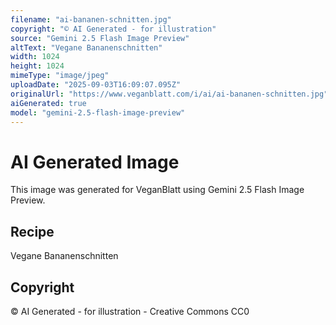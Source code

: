 ```yaml
---
filename: "ai-bananen-schnitten.jpg"
copyright: "© AI Generated - for illustration"
source: "Gemini 2.5 Flash Image Preview"
altText: "Vegane Bananenschnitten"
width: 1024
height: 1024
mimeType: "image/jpeg"
uploadDate: "2025-09-03T16:09:07.095Z"
originalUrl: "https://www.veganblatt.com/i/ai/ai-bananen-schnitten.jpg"
aiGenerated: true
model: "gemini-2.5-flash-image-preview"
---
```


# AI Generated Image

This image was generated for VeganBlatt using Gemini 2.5 Flash Image Preview.

## Recipe
Vegane Bananenschnitten

## Copyright
© AI Generated - for illustration - Creative Commons CC0
